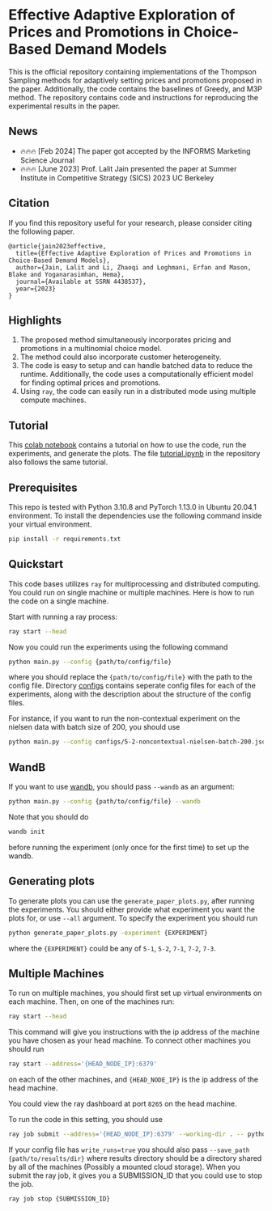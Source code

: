 # Effective Adaptive Exploration of Prices and Promotions in Choice-Based Demand Models

This is the official repository containing implementations of the Thompson Sampling methods for adaptively setting prices and promotions proposed in the paper. Additionally, the code contains the baselines of Greedy, and M3P method. The repository contains code and instructions for reproducing the experimental results in the paper.

## News

- 🔥🔥🔥 [Feb 2024] The paper got accepted by the INFORMS Marketing Science Journal
- 🔥🔥🔥 [June 2023] Prof. Lalit Jain presented the paper at Summer Institute in Competitive Strategy (SICS) 2023 UC Berkeley

## Citation

If you find this repository useful for your research, please consider citing the following paper.

```
@article{jain2023effective,
  title={Effective Adaptive Exploration of Prices and Promotions in Choice-Based Demand Models},
  author={Jain, Lalit and Li, Zhaoqi and Loghmani, Erfan and Mason, Blake and Yoganarasimhan, Hema},
  journal={Available at SSRN 4438537},
  year={2023}
}
```

## Highlights

1. The proposed method simultaneously incorporates pricing and promotions in a multinomial choice model.
2. The method could also incorporate customer heterogeneity.
3. The code is easy to setup and can handle batched data to reduce the runtime. Additionally, the code uses a computationally efficient model for finding optimal prices and promotions.
4. Using `ray`, the code can easily run in a distributed mode using multiple compute machines.

## Tutorial

This [colab notebook](https://colab.research.google.com/drive/17Ph69UmOv6rfKeV6ZCWxfhbQxo2UIVvY?usp=sharing) contains a tutorial on how to use the code, run the experiments, and generate the plots. The file [tutorial.ipynb](tutorial.ipynb) in the repository also follows the same tutorial.

## Prerequisites

This repo is tested with Python 3.10.8 and PyTorch 1.13.0 in Ubuntu 20.04.1 environment. To install the dependencies use the following command inside your virtual environment.

```bash
pip install -r requirements.txt
```

## Quickstart

This code bases utilizes `ray` for multiprocessing and distributed computing. You could run on single machine or multiple machines. Here is how to run the code on a single machine.

Start with running a ray process:

```bash
ray start --head
```

Now you could run the experiments using the following command

```bash
python main.py --config {path/to/config/file}
```

where you should replace the `{path/to/config/file}` with the path to the config file. Directory [configs](configs/) contains seperate config files for each of the experiments, along with the description about the structure of the config files.

For instance, if you want to run the non-contextual experiment on the nielsen data with batch size of 200, you should use

```bash
python main.py --config configs/5-2-noncontextual-nielsen-batch-200.json
```

## WandB

If you want to use [wandb](https://wandb.ai/), you should pass `--wandb` as an argument:

```bash
python main.py --config {path/to/config/file} --wandb
```

Note that you should do

```bash
wandb init
```

before running the experiment (only once for the first time) to set up the wandb.

## Generating plots

To generate plots you can use the `generate_paper_plots.py`, after running the experiments. You should either provide what experiment you want the plots for, or use `--all` argument. To specify the experiment you should run

```bash
python generate_paper_plots.py -experiment {EXPERIMENT}
```

where the `{EXPERIMENT}` could be any of `5-1`, `5-2`, `7-1`, `7-2`, `7-3`.

## Multiple Machines

To run on multiple machines, you should first set up virtual environments on each machine. Then, on one of the machines run:

```bash
ray start --head
```

This command will give you instructions with the ip address of the machine you have chosen as your head machine. To connect other machines you should run

```bash
ray start --address='{HEAD_NODE_IP}:6379'
```

on each of the other machines, and `{HEAD_NODE_IP}` is the ip address of the head machine.

You could view the ray dashboard at port `8265` on the head machine.

To run the code in this setting, you should use

```bash
ray job submit --address='{HEAD_NODE_IP}:6379' --working-dir . -- python main.py --config {path/to/config/file} 
```

If your config file has `write_runs=true` you should also pass `--save_path {path/to/results/dir}` where results directory should be a directory shared by all of the machines (Possibly a mounted cloud storage). When you submit the ray job, it gives you a SUBMISSION_ID that you could use to stop the job.

```bash
ray job stop {SUBMISSION_ID}
```
